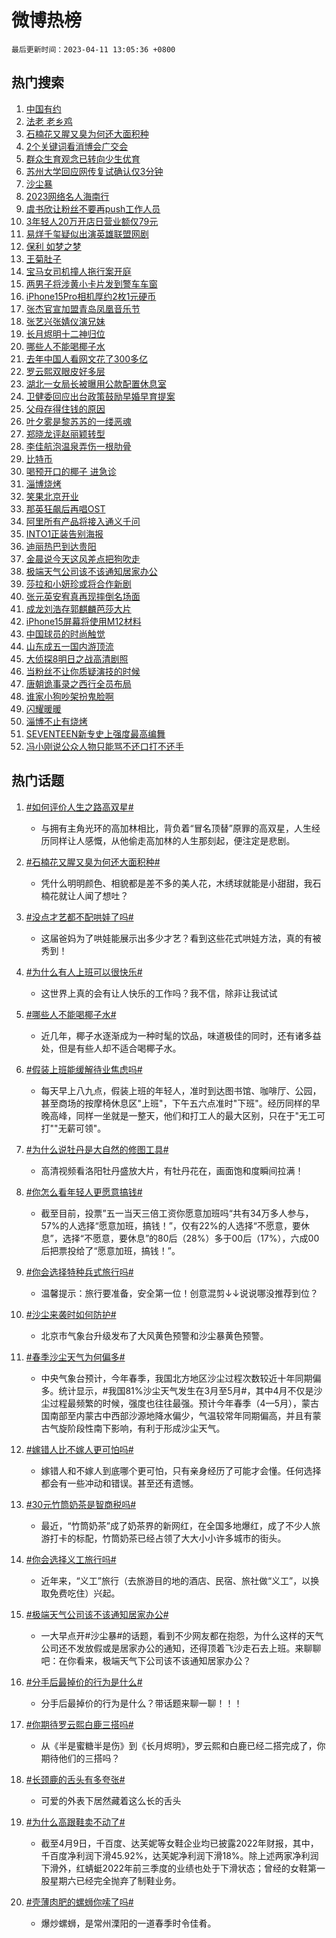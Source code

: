 # 微博热榜

`最后更新时间：2023-04-11 13:05:36 +0800`

## 热门搜索

1. [中国有约](https://m.weibo.cn/search?containerid=100103type%3D1%26t%3D10%26q%3D%23%E4%B8%AD%E5%9B%BD%E6%9C%89%E7%BA%A6%23&stream_entry_id=51&isnewpage=1&extparam=seat%3D1%26dgr%3D0%26stream_entry_id%3D51%26c_type%3D51%26pos%3D0%26cate%3D10103%26filter_type%3Drealtimehot%26display_time%3D1681189534%26pre_seqid%3D1681189534894018434173&luicode=10000011&lfid=106003type%253D25%2526t%253D3%2526disable_hot%253D1%2526filter_type%253Drealtimehot)
1. [法老 老乡鸡](https://m.weibo.cn/search?containerid=100103type%3D1%26t%3D10%26q%3D%E6%B3%95%E8%80%81+%E8%80%81%E4%B9%A1%E9%B8%A1&stream_entry_id=31&isnewpage=1&extparam=seat%3D1%26dgr%3D0%26lcate%3D5001%26realpos%3D1%26pos%3D0%26filter_type%3Drealtimehot%26stream_entry_id%3D31%26band_rank%3D1%26c_type%3D31%26q%3D%25E6%25B3%2595%25E8%2580%2581%2520%25E8%2580%2581%25E4%25B9%25A1%25E9%25B8%25A1%26cate%3D5001%26flag%3D0%26display_time%3D1681189534%26pre_seqid%3D1681189534894018434173&luicode=10000011&lfid=106003type%253D25%2526t%253D3%2526disable_hot%253D1%2526filter_type%253Drealtimehot)
1. [石楠花又腥又臭为何还大面积种](https://m.weibo.cn/search?containerid=100103type%3D1%26t%3D10%26q%3D%23%E7%9F%B3%E6%A5%A0%E8%8A%B1%E5%8F%88%E8%85%A5%E5%8F%88%E8%87%AD%E4%B8%BA%E4%BD%95%E8%BF%98%E5%A4%A7%E9%9D%A2%E7%A7%AF%E7%A7%8D%23&stream_entry_id=31&isnewpage=1&extparam=seat%3D1%26dgr%3D0%26lcate%3D5001%26realpos%3D2%26pos%3D1%26filter_type%3Drealtimehot%26stream_entry_id%3D31%26band_rank%3D2%26c_type%3D31%26q%3D%2523%25E7%259F%25B3%25E6%25A5%25A0%25E8%258A%25B1%25E5%258F%2588%25E8%2585%25A5%25E5%258F%2588%25E8%2587%25AD%25E4%25B8%25BA%25E4%25BD%2595%25E8%25BF%2598%25E5%25A4%25A7%25E9%259D%25A2%25E7%25A7%25AF%25E7%25A7%258D%2523%26cate%3D5001%26flag%3D0%26display_time%3D1681189534%26pre_seqid%3D1681189534894018434173&luicode=10000011&lfid=106003type%253D25%2526t%253D3%2526disable_hot%253D1%2526filter_type%253Drealtimehot)
1. [2个关键词看消博会广交会](https://m.weibo.cn/search?containerid=100103type%3D1%26t%3D10%26q%3D%232%E4%B8%AA%E5%85%B3%E9%94%AE%E8%AF%8D%E7%9C%8B%E6%B6%88%E5%8D%9A%E4%BC%9A%E5%B9%BF%E4%BA%A4%E4%BC%9A%23&stream_entry_id=31&isnewpage=1&extparam=seat%3D1%26dgr%3D0%26lcate%3D5001%26realpos%3D3%26pos%3D2%26filter_type%3Drealtimehot%26stream_entry_id%3D31%26band_rank%3D3%26c_type%3D31%26q%3D%25232%25E4%25B8%25AA%25E5%2585%25B3%25E9%2594%25AE%25E8%25AF%258D%25E7%259C%258B%25E6%25B6%2588%25E5%258D%259A%25E4%25BC%259A%25E5%25B9%25BF%25E4%25BA%25A4%25E4%25BC%259A%2523%26cate%3D5001%26flag%3D1%26display_time%3D1681189534%26pre_seqid%3D1681189534894018434173&luicode=10000011&lfid=106003type%253D25%2526t%253D3%2526disable_hot%253D1%2526filter_type%253Drealtimehot)
1. [群众生育观念已转向少生优育](https://m.weibo.cn/search?containerid=100103type%3D1%26t%3D10%26q%3D%23%E7%BE%A4%E4%BC%97%E7%94%9F%E8%82%B2%E8%A7%82%E5%BF%B5%E5%B7%B2%E8%BD%AC%E5%90%91%E5%B0%91%E7%94%9F%E4%BC%98%E8%82%B2%23&stream_entry_id=31&isnewpage=1&extparam=seat%3D1%26dgr%3D0%26lcate%3D5001%26realpos%3D4%26pos%3D3%26filter_type%3Drealtimehot%26stream_entry_id%3D31%26band_rank%3D4%26c_type%3D31%26q%3D%2523%25E7%25BE%25A4%25E4%25BC%2597%25E7%2594%259F%25E8%2582%25B2%25E8%25A7%2582%25E5%25BF%25B5%25E5%25B7%25B2%25E8%25BD%25AC%25E5%2590%2591%25E5%25B0%2591%25E7%2594%259F%25E4%25BC%2598%25E8%2582%25B2%2523%26cate%3D5001%26flag%3D1%26display_time%3D1681189534%26pre_seqid%3D1681189534894018434173&luicode=10000011&lfid=106003type%253D25%2526t%253D3%2526disable_hot%253D1%2526filter_type%253Drealtimehot)
1. [苏州大学回应网传复试确认仅3分钟](https://m.weibo.cn/search?containerid=100103type%3D1%26t%3D10%26q%3D%23%E8%8B%8F%E5%B7%9E%E5%A4%A7%E5%AD%A6%E5%9B%9E%E5%BA%94%E7%BD%91%E4%BC%A0%E5%A4%8D%E8%AF%95%E7%A1%AE%E8%AE%A4%E4%BB%853%E5%88%86%E9%92%9F%23&stream_entry_id=31&isnewpage=1&extparam=seat%3D1%26dgr%3D0%26lcate%3D5001%26realpos%3D5%26pos%3D4%26filter_type%3Drealtimehot%26stream_entry_id%3D31%26band_rank%3D5%26c_type%3D31%26q%3D%2523%25E8%258B%258F%25E5%25B7%259E%25E5%25A4%25A7%25E5%25AD%25A6%25E5%259B%259E%25E5%25BA%2594%25E7%25BD%2591%25E4%25BC%25A0%25E5%25A4%258D%25E8%25AF%2595%25E7%25A1%25AE%25E8%25AE%25A4%25E4%25BB%25853%25E5%2588%2586%25E9%2592%259F%2523%26cate%3D5001%26flag%3D1%26display_time%3D1681189534%26pre_seqid%3D1681189534894018434173&luicode=10000011&lfid=106003type%253D25%2526t%253D3%2526disable_hot%253D1%2526filter_type%253Drealtimehot)
1. [沙尘暴](https://m.weibo.cn/search?containerid=100103type%3D1%26t%3D10%26q%3D%E6%B2%99%E5%B0%98%E6%9A%B4&stream_entry_id=31&isnewpage=1&extparam=seat%3D1%26dgr%3D0%26lcate%3D5001%26realpos%3D6%26pos%3D5%26filter_type%3Drealtimehot%26stream_entry_id%3D31%26band_rank%3D6%26c_type%3D31%26q%3D%25E6%25B2%2599%25E5%25B0%2598%25E6%259A%25B4%26cate%3D5001%26flag%3D16%26display_time%3D1681189534%26pre_seqid%3D1681189534894018434173&luicode=10000011&lfid=106003type%253D25%2526t%253D3%2526disable_hot%253D1%2526filter_type%253Drealtimehot)
1. [2023网络名人海南行](https://m.weibo.cn/search?containerid=100103type%3D1%26t%3D10%26q%3D%232023%E7%BD%91%E7%BB%9C%E5%90%8D%E4%BA%BA%E6%B5%B7%E5%8D%97%E8%A1%8C%23&stream_entry_id=31&isnewpage=1&extparam=seat%3D1%26lcate%3D5001%26pos%3D6%26dgr%3D0%26filter_type%3Drealtimehot%26adid%3D186008%26stream_entry_id%3D31%26band_rank%3D7%26c_type%3D31%26q%3D%25232023%25E7%25BD%2591%25E7%25BB%259C%25E5%2590%258D%25E4%25BA%25BA%25E6%25B5%25B7%25E5%258D%2597%25E8%25A1%258C%2523%26cate%3D5001%26display_time%3D1681189534%26pre_seqid%3D1681189534894018434173&luicode=10000011&lfid=106003type%253D25%2526t%253D3%2526disable_hot%253D1%2526filter_type%253Drealtimehot)
1. [虞书欣让粉丝不要再push工作人员](https://m.weibo.cn/search?containerid=100103type%3D1%26t%3D10%26q%3D%E8%99%9E%E4%B9%A6%E6%AC%A3%E8%AE%A9%E7%B2%89%E4%B8%9D%E4%B8%8D%E8%A6%81%E5%86%8Dpush%E5%B7%A5%E4%BD%9C%E4%BA%BA%E5%91%98&stream_entry_id=31&isnewpage=1&extparam=seat%3D1%26dgr%3D0%26lcate%3D5001%26realpos%3D7%26pos%3D7%26filter_type%3Drealtimehot%26stream_entry_id%3D31%26band_rank%3D7%26c_type%3D31%26q%3D%25E8%2599%259E%25E4%25B9%25A6%25E6%25AC%25A3%25E8%25AE%25A9%25E7%25B2%2589%25E4%25B8%259D%25E4%25B8%258D%25E8%25A6%2581%25E5%2586%258Dpush%25E5%25B7%25A5%25E4%25BD%259C%25E4%25BA%25BA%25E5%2591%2598%26cate%3D5001%26flag%3D16%26display_time%3D1681189534%26pre_seqid%3D1681189534894018434173&luicode=10000011&lfid=106003type%253D25%2526t%253D3%2526disable_hot%253D1%2526filter_type%253Drealtimehot)
1. [3年轻人20万开店日营业额仅79元](https://m.weibo.cn/search?containerid=100103type%3D1%26t%3D10%26q%3D%233%E5%B9%B4%E8%BD%BB%E4%BA%BA20%E4%B8%87%E5%BC%80%E5%BA%97%E6%97%A5%E8%90%A5%E4%B8%9A%E9%A2%9D%E4%BB%8579%E5%85%83%23&stream_entry_id=31&isnewpage=1&extparam=seat%3D1%26dgr%3D0%26lcate%3D5001%26realpos%3D8%26pos%3D8%26filter_type%3Drealtimehot%26stream_entry_id%3D31%26band_rank%3D8%26c_type%3D31%26q%3D%25233%25E5%25B9%25B4%25E8%25BD%25BB%25E4%25BA%25BA20%25E4%25B8%2587%25E5%25BC%2580%25E5%25BA%2597%25E6%2597%25A5%25E8%2590%25A5%25E4%25B8%259A%25E9%25A2%259D%25E4%25BB%258579%25E5%2585%2583%2523%26cate%3D5001%26flag%3D0%26display_time%3D1681189534%26pre_seqid%3D1681189534894018434173&luicode=10000011&lfid=106003type%253D25%2526t%253D3%2526disable_hot%253D1%2526filter_type%253Drealtimehot)
1. [易烊千玺疑似出演英雄联盟网剧](https://m.weibo.cn/search?containerid=100103type%3D1%26t%3D10%26q%3D%23%E6%98%93%E7%83%8A%E5%8D%83%E7%8E%BA%E7%96%91%E4%BC%BC%E5%87%BA%E6%BC%94%E8%8B%B1%E9%9B%84%E8%81%94%E7%9B%9F%E7%BD%91%E5%89%A7%23&stream_entry_id=31&isnewpage=1&extparam=seat%3D1%26dgr%3D0%26lcate%3D5001%26realpos%3D9%26pos%3D9%26filter_type%3Drealtimehot%26stream_entry_id%3D31%26band_rank%3D9%26c_type%3D31%26q%3D%2523%25E6%2598%2593%25E7%2583%258A%25E5%258D%2583%25E7%258E%25BA%25E7%2596%2591%25E4%25BC%25BC%25E5%2587%25BA%25E6%25BC%2594%25E8%258B%25B1%25E9%259B%2584%25E8%2581%2594%25E7%259B%259F%25E7%25BD%2591%25E5%2589%25A7%2523%26cate%3D5001%26flag%3D0%26display_time%3D1681189534%26pre_seqid%3D1681189534894018434173&luicode=10000011&lfid=106003type%253D25%2526t%253D3%2526disable_hot%253D1%2526filter_type%253Drealtimehot)
1. [保利 如梦之梦](https://m.weibo.cn/search?containerid=100103type%3D1%26t%3D10%26q%3D%E4%BF%9D%E5%88%A9+%E5%A6%82%E6%A2%A6%E4%B9%8B%E6%A2%A6&stream_entry_id=31&isnewpage=1&extparam=seat%3D1%26dgr%3D0%26lcate%3D5001%26realpos%3D10%26pos%3D10%26filter_type%3Drealtimehot%26stream_entry_id%3D31%26band_rank%3D10%26c_type%3D31%26q%3D%25E4%25BF%259D%25E5%2588%25A9%2520%25E5%25A6%2582%25E6%25A2%25A6%25E4%25B9%258B%25E6%25A2%25A6%26cate%3D5001%26flag%3D1%26display_time%3D1681189534%26pre_seqid%3D1681189534894018434173&luicode=10000011&lfid=106003type%253D25%2526t%253D3%2526disable_hot%253D1%2526filter_type%253Drealtimehot)
1. [王菊肚子](https://m.weibo.cn/search?containerid=100103type%3D1%26t%3D10%26q%3D%23%E7%8E%8B%E8%8F%8A%E8%82%9A%E5%AD%90%23&stream_entry_id=31&isnewpage=1&extparam=seat%3D1%26dgr%3D0%26lcate%3D5001%26realpos%3D11%26pos%3D11%26filter_type%3Drealtimehot%26stream_entry_id%3D31%26band_rank%3D11%26c_type%3D31%26q%3D%2523%25E7%258E%258B%25E8%258F%258A%25E8%2582%259A%25E5%25AD%2590%2523%26cate%3D5001%26flag%3D1%26display_time%3D1681189534%26pre_seqid%3D1681189534894018434173&luicode=10000011&lfid=106003type%253D25%2526t%253D3%2526disable_hot%253D1%2526filter_type%253Drealtimehot)
1. [宝马女司机撞人拖行案开庭](https://m.weibo.cn/search?containerid=100103type%3D1%26t%3D10%26q%3D%23%E5%AE%9D%E9%A9%AC%E5%A5%B3%E5%8F%B8%E6%9C%BA%E6%92%9E%E4%BA%BA%E6%8B%96%E8%A1%8C%E6%A1%88%E5%BC%80%E5%BA%AD%23&stream_entry_id=31&isnewpage=1&extparam=seat%3D1%26dgr%3D0%26lcate%3D5001%26realpos%3D12%26pos%3D12%26filter_type%3Drealtimehot%26stream_entry_id%3D31%26band_rank%3D12%26c_type%3D31%26q%3D%2523%25E5%25AE%259D%25E9%25A9%25AC%25E5%25A5%25B3%25E5%258F%25B8%25E6%259C%25BA%25E6%2592%259E%25E4%25BA%25BA%25E6%258B%2596%25E8%25A1%258C%25E6%25A1%2588%25E5%25BC%2580%25E5%25BA%25AD%2523%26cate%3D5001%26flag%3D1%26display_time%3D1681189534%26pre_seqid%3D1681189534894018434173&luicode=10000011&lfid=106003type%253D25%2526t%253D3%2526disable_hot%253D1%2526filter_type%253Drealtimehot)
1. [两男子将涉黄小卡片发到警车车窗](https://m.weibo.cn/search?containerid=100103type%3D1%26t%3D10%26q%3D%23%E4%B8%A4%E7%94%B7%E5%AD%90%E5%B0%86%E6%B6%89%E9%BB%84%E5%B0%8F%E5%8D%A1%E7%89%87%E5%8F%91%E5%88%B0%E8%AD%A6%E8%BD%A6%E8%BD%A6%E7%AA%97%23&stream_entry_id=31&isnewpage=1&extparam=seat%3D1%26dgr%3D0%26lcate%3D5001%26realpos%3D13%26pos%3D13%26filter_type%3Drealtimehot%26stream_entry_id%3D31%26band_rank%3D13%26c_type%3D31%26q%3D%2523%25E4%25B8%25A4%25E7%2594%25B7%25E5%25AD%2590%25E5%25B0%2586%25E6%25B6%2589%25E9%25BB%2584%25E5%25B0%258F%25E5%258D%25A1%25E7%2589%2587%25E5%258F%2591%25E5%2588%25B0%25E8%25AD%25A6%25E8%25BD%25A6%25E8%25BD%25A6%25E7%25AA%2597%2523%26cate%3D5001%26flag%3D1%26display_time%3D1681189534%26pre_seqid%3D1681189534894018434173&luicode=10000011&lfid=106003type%253D25%2526t%253D3%2526disable_hot%253D1%2526filter_type%253Drealtimehot)
1. [iPhone15Pro相机厚约2枚1元硬币](https://m.weibo.cn/search?containerid=100103type%3D1%26t%3D10%26q%3D%23iPhone15Pro%E7%9B%B8%E6%9C%BA%E5%8E%9A%E7%BA%A62%E6%9E%9A1%E5%85%83%E7%A1%AC%E5%B8%81%23&stream_entry_id=31&isnewpage=1&extparam=seat%3D1%26dgr%3D0%26lcate%3D5001%26realpos%3D14%26pos%3D14%26filter_type%3Drealtimehot%26stream_entry_id%3D31%26band_rank%3D14%26c_type%3D31%26q%3D%2523iPhone15Pro%25E7%259B%25B8%25E6%259C%25BA%25E5%258E%259A%25E7%25BA%25A62%25E6%259E%259A1%25E5%2585%2583%25E7%25A1%25AC%25E5%25B8%2581%2523%26cate%3D5001%26flag%3D1%26display_time%3D1681189534%26pre_seqid%3D1681189534894018434173&luicode=10000011&lfid=106003type%253D25%2526t%253D3%2526disable_hot%253D1%2526filter_type%253Drealtimehot)
1. [张杰官宣加盟青岛凤凰音乐节](https://m.weibo.cn/search?containerid=100103type%3D1%26t%3D10%26q%3D%23%E5%BC%A0%E6%9D%B0%E5%AE%98%E5%AE%A3%E5%8A%A0%E7%9B%9F%E9%9D%92%E5%B2%9B%E5%87%A4%E5%87%B0%E9%9F%B3%E4%B9%90%E8%8A%82%23&stream_entry_id=31&isnewpage=1&extparam=seat%3D1%26dgr%3D0%26lcate%3D5001%26realpos%3D15%26pos%3D15%26filter_type%3Drealtimehot%26stream_entry_id%3D31%26band_rank%3D15%26c_type%3D31%26q%3D%2523%25E5%25BC%25A0%25E6%259D%25B0%25E5%25AE%2598%25E5%25AE%25A3%25E5%258A%25A0%25E7%259B%259F%25E9%259D%2592%25E5%25B2%259B%25E5%2587%25A4%25E5%2587%25B0%25E9%259F%25B3%25E4%25B9%2590%25E8%258A%2582%2523%26cate%3D5001%26flag%3D1%26display_time%3D1681189534%26pre_seqid%3D1681189534894018434173&luicode=10000011&lfid=106003type%253D25%2526t%253D3%2526disable_hot%253D1%2526filter_type%253Drealtimehot)
1. [张艺兴张婧仪演兄妹](https://m.weibo.cn/search?containerid=100103type%3D1%26t%3D10%26q%3D%23%E5%BC%A0%E8%89%BA%E5%85%B4%E5%BC%A0%E5%A9%A7%E4%BB%AA%E6%BC%94%E5%85%84%E5%A6%B9%23&stream_entry_id=31&isnewpage=1&extparam=seat%3D1%26dgr%3D0%26lcate%3D5001%26realpos%3D16%26pos%3D16%26filter_type%3Drealtimehot%26stream_entry_id%3D31%26band_rank%3D16%26c_type%3D31%26q%3D%2523%25E5%25BC%25A0%25E8%2589%25BA%25E5%2585%25B4%25E5%25BC%25A0%25E5%25A9%25A7%25E4%25BB%25AA%25E6%25BC%2594%25E5%2585%2584%25E5%25A6%25B9%2523%26cate%3D5001%26flag%3D1%26display_time%3D1681189534%26pre_seqid%3D1681189534894018434173&luicode=10000011&lfid=106003type%253D25%2526t%253D3%2526disable_hot%253D1%2526filter_type%253Drealtimehot)
1. [长月烬明十二神归位](https://m.weibo.cn/search?containerid=100103type%3D1%26t%3D10%26q%3D%23%E9%95%BF%E6%9C%88%E7%83%AC%E6%98%8E%E5%8D%81%E4%BA%8C%E7%A5%9E%E5%BD%92%E4%BD%8D%23&stream_entry_id=31&isnewpage=1&extparam=seat%3D1%26dgr%3D0%26lcate%3D5001%26realpos%3D17%26pos%3D17%26filter_type%3Drealtimehot%26stream_entry_id%3D31%26band_rank%3D17%26c_type%3D31%26q%3D%2523%25E9%2595%25BF%25E6%259C%2588%25E7%2583%25AC%25E6%2598%258E%25E5%258D%2581%25E4%25BA%258C%25E7%25A5%259E%25E5%25BD%2592%25E4%25BD%258D%2523%26cate%3D5001%26flag%3D0%26display_time%3D1681189534%26pre_seqid%3D1681189534894018434173&luicode=10000011&lfid=106003type%253D25%2526t%253D3%2526disable_hot%253D1%2526filter_type%253Drealtimehot)
1. [哪些人不能喝椰子水](https://m.weibo.cn/search?containerid=100103type%3D1%26t%3D10%26q%3D%23%E5%93%AA%E4%BA%9B%E4%BA%BA%E4%B8%8D%E8%83%BD%E5%96%9D%E6%A4%B0%E5%AD%90%E6%B0%B4%23&stream_entry_id=31&isnewpage=1&extparam=seat%3D1%26dgr%3D0%26lcate%3D5001%26realpos%3D18%26pos%3D18%26filter_type%3Drealtimehot%26stream_entry_id%3D31%26band_rank%3D18%26c_type%3D31%26q%3D%2523%25E5%2593%25AA%25E4%25BA%259B%25E4%25BA%25BA%25E4%25B8%258D%25E8%2583%25BD%25E5%2596%259D%25E6%25A4%25B0%25E5%25AD%2590%25E6%25B0%25B4%2523%26cate%3D5001%26flag%3D0%26display_time%3D1681189534%26pre_seqid%3D1681189534894018434173&luicode=10000011&lfid=106003type%253D25%2526t%253D3%2526disable_hot%253D1%2526filter_type%253Drealtimehot)
1. [去年中国人看网文花了300多亿](https://m.weibo.cn/search?containerid=100103type%3D1%26t%3D10%26q%3D%23%E5%8E%BB%E5%B9%B4%E4%B8%AD%E5%9B%BD%E4%BA%BA%E7%9C%8B%E7%BD%91%E6%96%87%E8%8A%B1%E4%BA%86300%E5%A4%9A%E4%BA%BF%23&stream_entry_id=31&isnewpage=1&extparam=seat%3D1%26dgr%3D0%26lcate%3D5001%26realpos%3D19%26pos%3D19%26filter_type%3Drealtimehot%26stream_entry_id%3D31%26band_rank%3D19%26c_type%3D31%26q%3D%2523%25E5%258E%25BB%25E5%25B9%25B4%25E4%25B8%25AD%25E5%259B%25BD%25E4%25BA%25BA%25E7%259C%258B%25E7%25BD%2591%25E6%2596%2587%25E8%258A%25B1%25E4%25BA%2586300%25E5%25A4%259A%25E4%25BA%25BF%2523%26cate%3D5001%26flag%3D1%26display_time%3D1681189534%26pre_seqid%3D1681189534894018434173&luicode=10000011&lfid=106003type%253D25%2526t%253D3%2526disable_hot%253D1%2526filter_type%253Drealtimehot)
1. [罗云熙双眼皮好多层](https://m.weibo.cn/search?containerid=100103type%3D1%26t%3D10%26q%3D%23%E7%BD%97%E4%BA%91%E7%86%99%E5%8F%8C%E7%9C%BC%E7%9A%AE%E5%A5%BD%E5%A4%9A%E5%B1%82%23&stream_entry_id=31&isnewpage=1&extparam=seat%3D1%26dgr%3D0%26lcate%3D5001%26realpos%3D20%26pos%3D20%26filter_type%3Drealtimehot%26stream_entry_id%3D31%26band_rank%3D20%26c_type%3D31%26q%3D%2523%25E7%25BD%2597%25E4%25BA%2591%25E7%2586%2599%25E5%258F%258C%25E7%259C%25BC%25E7%259A%25AE%25E5%25A5%25BD%25E5%25A4%259A%25E5%25B1%2582%2523%26cate%3D5001%26flag%3D0%26display_time%3D1681189534%26pre_seqid%3D1681189534894018434173&luicode=10000011&lfid=106003type%253D25%2526t%253D3%2526disable_hot%253D1%2526filter_type%253Drealtimehot)
1. [湖北一女局长被曝用公款配置休息室](https://m.weibo.cn/search?containerid=100103type%3D1%26t%3D10%26q%3D%23%E6%B9%96%E5%8C%97%E4%B8%80%E5%A5%B3%E5%B1%80%E9%95%BF%E8%A2%AB%E6%9B%9D%E7%94%A8%E5%85%AC%E6%AC%BE%E9%85%8D%E7%BD%AE%E4%BC%91%E6%81%AF%E5%AE%A4%23&stream_entry_id=31&isnewpage=1&extparam=seat%3D1%26dgr%3D0%26lcate%3D5001%26realpos%3D21%26pos%3D21%26filter_type%3Drealtimehot%26stream_entry_id%3D31%26band_rank%3D21%26c_type%3D31%26q%3D%2523%25E6%25B9%2596%25E5%258C%2597%25E4%25B8%2580%25E5%25A5%25B3%25E5%25B1%2580%25E9%2595%25BF%25E8%25A2%25AB%25E6%259B%259D%25E7%2594%25A8%25E5%2585%25AC%25E6%25AC%25BE%25E9%2585%258D%25E7%25BD%25AE%25E4%25BC%2591%25E6%2581%25AF%25E5%25AE%25A4%2523%26cate%3D5001%26flag%3D0%26display_time%3D1681189534%26pre_seqid%3D1681189534894018434173&luicode=10000011&lfid=106003type%253D25%2526t%253D3%2526disable_hot%253D1%2526filter_type%253Drealtimehot)
1. [卫健委回应出台政策鼓励早婚早育提案](https://m.weibo.cn/search?containerid=100103type%3D1%26t%3D10%26q%3D%23%E5%8D%AB%E5%81%A5%E5%A7%94%E5%9B%9E%E5%BA%94%E5%87%BA%E5%8F%B0%E6%94%BF%E7%AD%96%E9%BC%93%E5%8A%B1%E6%97%A9%E5%A9%9A%E6%97%A9%E8%82%B2%E6%8F%90%E6%A1%88%23&stream_entry_id=31&isnewpage=1&extparam=seat%3D1%26dgr%3D0%26lcate%3D5001%26realpos%3D22%26pos%3D22%26filter_type%3Drealtimehot%26stream_entry_id%3D31%26band_rank%3D22%26c_type%3D31%26q%3D%2523%25E5%258D%25AB%25E5%2581%25A5%25E5%25A7%2594%25E5%259B%259E%25E5%25BA%2594%25E5%2587%25BA%25E5%258F%25B0%25E6%2594%25BF%25E7%25AD%2596%25E9%25BC%2593%25E5%258A%25B1%25E6%2597%25A9%25E5%25A9%259A%25E6%2597%25A9%25E8%2582%25B2%25E6%258F%2590%25E6%25A1%2588%2523%26cate%3D5001%26flag%3D0%26display_time%3D1681189534%26pre_seqid%3D1681189534894018434173&luicode=10000011&lfid=106003type%253D25%2526t%253D3%2526disable_hot%253D1%2526filter_type%253Drealtimehot)
1. [父母存得住钱的原因](https://m.weibo.cn/search?containerid=100103type%3D1%26t%3D10%26q%3D%23%E7%88%B6%E6%AF%8D%E5%AD%98%E5%BE%97%E4%BD%8F%E9%92%B1%E7%9A%84%E5%8E%9F%E5%9B%A0%23&stream_entry_id=31&isnewpage=1&extparam=seat%3D1%26dgr%3D0%26lcate%3D5001%26realpos%3D23%26pos%3D23%26filter_type%3Drealtimehot%26stream_entry_id%3D31%26band_rank%3D23%26c_type%3D31%26q%3D%2523%25E7%2588%25B6%25E6%25AF%258D%25E5%25AD%2598%25E5%25BE%2597%25E4%25BD%258F%25E9%2592%25B1%25E7%259A%2584%25E5%258E%259F%25E5%259B%25A0%2523%26cate%3D5001%26flag%3D1%26display_time%3D1681189534%26pre_seqid%3D1681189534894018434173&luicode=10000011&lfid=106003type%253D25%2526t%253D3%2526disable_hot%253D1%2526filter_type%253Drealtimehot)
1. [叶夕雾是黎苏苏的一缕恶魂](https://m.weibo.cn/search?containerid=100103type%3D1%26t%3D10%26q%3D%23%E5%8F%B6%E5%A4%95%E9%9B%BE%E6%98%AF%E9%BB%8E%E8%8B%8F%E8%8B%8F%E7%9A%84%E4%B8%80%E7%BC%95%E6%81%B6%E9%AD%82%23&stream_entry_id=31&isnewpage=1&extparam=seat%3D1%26dgr%3D0%26lcate%3D5001%26realpos%3D24%26pos%3D24%26filter_type%3Drealtimehot%26stream_entry_id%3D31%26band_rank%3D24%26c_type%3D31%26q%3D%2523%25E5%258F%25B6%25E5%25A4%2595%25E9%259B%25BE%25E6%2598%25AF%25E9%25BB%258E%25E8%258B%258F%25E8%258B%258F%25E7%259A%2584%25E4%25B8%2580%25E7%25BC%2595%25E6%2581%25B6%25E9%25AD%2582%2523%26cate%3D5001%26flag%3D0%26display_time%3D1681189534%26pre_seqid%3D1681189534894018434173&luicode=10000011&lfid=106003type%253D25%2526t%253D3%2526disable_hot%253D1%2526filter_type%253Drealtimehot)
1. [郑晓龙评赵丽颖转型](https://m.weibo.cn/search?containerid=100103type%3D1%26t%3D10%26q%3D%23%E9%83%91%E6%99%93%E9%BE%99%E8%AF%84%E8%B5%B5%E4%B8%BD%E9%A2%96%E8%BD%AC%E5%9E%8B%23&stream_entry_id=31&isnewpage=1&extparam=seat%3D1%26dgr%3D0%26lcate%3D5001%26realpos%3D25%26pos%3D25%26filter_type%3Drealtimehot%26stream_entry_id%3D31%26band_rank%3D25%26c_type%3D31%26q%3D%2523%25E9%2583%2591%25E6%2599%2593%25E9%25BE%2599%25E8%25AF%2584%25E8%25B5%25B5%25E4%25B8%25BD%25E9%25A2%2596%25E8%25BD%25AC%25E5%259E%258B%2523%26cate%3D5001%26flag%3D0%26display_time%3D1681189534%26pre_seqid%3D1681189534894018434173&luicode=10000011&lfid=106003type%253D25%2526t%253D3%2526disable_hot%253D1%2526filter_type%253Drealtimehot)
1. [李佳航泡温泉弄伤一根肋骨](https://m.weibo.cn/search?containerid=100103type%3D1%26t%3D10%26q%3D%E6%9D%8E%E4%BD%B3%E8%88%AA%E6%B3%A1%E6%B8%A9%E6%B3%89%E5%BC%84%E4%BC%A4%E4%B8%80%E6%A0%B9%E8%82%8B%E9%AA%A8&stream_entry_id=31&isnewpage=1&extparam=seat%3D1%26dgr%3D0%26lcate%3D5001%26realpos%3D26%26pos%3D26%26filter_type%3Drealtimehot%26stream_entry_id%3D31%26band_rank%3D26%26c_type%3D31%26q%3D%25E6%259D%258E%25E4%25BD%25B3%25E8%2588%25AA%25E6%25B3%25A1%25E6%25B8%25A9%25E6%25B3%2589%25E5%25BC%2584%25E4%25BC%25A4%25E4%25B8%2580%25E6%25A0%25B9%25E8%2582%258B%25E9%25AA%25A8%26cate%3D5001%26flag%3D0%26display_time%3D1681189534%26pre_seqid%3D1681189534894018434173&luicode=10000011&lfid=106003type%253D25%2526t%253D3%2526disable_hot%253D1%2526filter_type%253Drealtimehot)
1. [比特币](https://m.weibo.cn/search?containerid=100103type%3D1%26t%3D10%26q%3D%E6%AF%94%E7%89%B9%E5%B8%81&stream_entry_id=31&isnewpage=1&extparam=seat%3D1%26dgr%3D0%26lcate%3D5001%26realpos%3D27%26pos%3D27%26filter_type%3Drealtimehot%26stream_entry_id%3D31%26band_rank%3D27%26c_type%3D31%26q%3D%25E6%25AF%2594%25E7%2589%25B9%25E5%25B8%2581%26cate%3D5001%26flag%3D0%26display_time%3D1681189534%26pre_seqid%3D1681189534894018434173&luicode=10000011&lfid=106003type%253D25%2526t%253D3%2526disable_hot%253D1%2526filter_type%253Drealtimehot)
1. [喝预开口的椰子 进急诊](https://m.weibo.cn/search?containerid=100103type%3D1%26t%3D10%26q%3D%E5%96%9D%E9%A2%84%E5%BC%80%E5%8F%A3%E7%9A%84%E6%A4%B0%E5%AD%90+%E8%BF%9B%E6%80%A5%E8%AF%8A&stream_entry_id=31&isnewpage=1&extparam=seat%3D1%26dgr%3D0%26lcate%3D5001%26realpos%3D28%26pos%3D28%26filter_type%3Drealtimehot%26stream_entry_id%3D31%26band_rank%3D28%26c_type%3D31%26q%3D%25E5%2596%259D%25E9%25A2%2584%25E5%25BC%2580%25E5%258F%25A3%25E7%259A%2584%25E6%25A4%25B0%25E5%25AD%2590%2520%25E8%25BF%259B%25E6%2580%25A5%25E8%25AF%258A%26cate%3D5001%26flag%3D0%26display_time%3D1681189534%26pre_seqid%3D1681189534894018434173&luicode=10000011&lfid=106003type%253D25%2526t%253D3%2526disable_hot%253D1%2526filter_type%253Drealtimehot)
1. [淄博烧烤](https://m.weibo.cn/search?containerid=100103type%3D1%26t%3D10%26q%3D%E6%B7%84%E5%8D%9A%E7%83%A7%E7%83%A4&stream_entry_id=31&isnewpage=1&extparam=seat%3D1%26dgr%3D0%26lcate%3D5001%26realpos%3D29%26pos%3D29%26filter_type%3Drealtimehot%26stream_entry_id%3D31%26band_rank%3D29%26c_type%3D31%26q%3D%25E6%25B7%2584%25E5%258D%259A%25E7%2583%25A7%25E7%2583%25A4%26cate%3D5001%26flag%3D1%26display_time%3D1681189534%26pre_seqid%3D1681189534894018434173&luicode=10000011&lfid=106003type%253D25%2526t%253D3%2526disable_hot%253D1%2526filter_type%253Drealtimehot)
1. [笑果北京开业](https://m.weibo.cn/search?containerid=100103type%3D1%26t%3D10%26q%3D%23%E7%AC%91%E6%9E%9C%E5%8C%97%E4%BA%AC%E5%BC%80%E4%B8%9A%23&stream_entry_id=31&isnewpage=1&extparam=seat%3D1%26dgr%3D0%26lcate%3D5001%26realpos%3D30%26pos%3D30%26filter_type%3Drealtimehot%26stream_entry_id%3D31%26band_rank%3D30%26c_type%3D31%26q%3D%2523%25E7%25AC%2591%25E6%259E%259C%25E5%258C%2597%25E4%25BA%25AC%25E5%25BC%2580%25E4%25B8%259A%2523%26cate%3D5001%26flag%3D1%26display_time%3D1681189534%26pre_seqid%3D1681189534894018434173&luicode=10000011&lfid=106003type%253D25%2526t%253D3%2526disable_hot%253D1%2526filter_type%253Drealtimehot)
1. [那英狂飙后再唱OST](https://m.weibo.cn/search?containerid=100103type%3D1%26t%3D10%26q%3D%23%E9%82%A3%E8%8B%B1%E7%8B%82%E9%A3%99%E5%90%8E%E5%86%8D%E5%94%B1OST%23&stream_entry_id=31&isnewpage=1&extparam=seat%3D1%26dgr%3D0%26lcate%3D5001%26realpos%3D31%26pos%3D31%26filter_type%3Drealtimehot%26stream_entry_id%3D31%26band_rank%3D31%26c_type%3D31%26q%3D%2523%25E9%2582%25A3%25E8%258B%25B1%25E7%258B%2582%25E9%25A3%2599%25E5%2590%258E%25E5%2586%258D%25E5%2594%25B1OST%2523%26cate%3D5001%26flag%3D1%26display_time%3D1681189534%26pre_seqid%3D1681189534894018434173&luicode=10000011&lfid=106003type%253D25%2526t%253D3%2526disable_hot%253D1%2526filter_type%253Drealtimehot)
1. [阿里所有产品将接入通义千问](https://m.weibo.cn/search?containerid=100103type%3D1%26t%3D10%26q%3D%23%E9%98%BF%E9%87%8C%E6%89%80%E6%9C%89%E4%BA%A7%E5%93%81%E5%B0%86%E6%8E%A5%E5%85%A5%E9%80%9A%E4%B9%89%E5%8D%83%E9%97%AE%23&stream_entry_id=31&isnewpage=1&extparam=seat%3D1%26dgr%3D0%26lcate%3D5001%26realpos%3D32%26pos%3D32%26filter_type%3Drealtimehot%26stream_entry_id%3D31%26band_rank%3D32%26c_type%3D31%26q%3D%2523%25E9%2598%25BF%25E9%2587%258C%25E6%2589%2580%25E6%259C%2589%25E4%25BA%25A7%25E5%2593%2581%25E5%25B0%2586%25E6%258E%25A5%25E5%2585%25A5%25E9%2580%259A%25E4%25B9%2589%25E5%258D%2583%25E9%2597%25AE%2523%26cate%3D5001%26flag%3D0%26display_time%3D1681189534%26pre_seqid%3D1681189534894018434173&luicode=10000011&lfid=106003type%253D25%2526t%253D3%2526disable_hot%253D1%2526filter_type%253Drealtimehot)
1. [INTO1正装告别海报](https://m.weibo.cn/search?containerid=100103type%3D1%26t%3D10%26q%3D%23INTO1%E6%AD%A3%E8%A3%85%E5%91%8A%E5%88%AB%E6%B5%B7%E6%8A%A5%23&stream_entry_id=31&isnewpage=1&extparam=seat%3D1%26dgr%3D0%26lcate%3D5001%26realpos%3D33%26pos%3D33%26filter_type%3Drealtimehot%26stream_entry_id%3D31%26band_rank%3D33%26c_type%3D31%26q%3D%2523INTO1%25E6%25AD%25A3%25E8%25A3%2585%25E5%2591%258A%25E5%2588%25AB%25E6%25B5%25B7%25E6%258A%25A5%2523%26cate%3D5001%26flag%3D1%26display_time%3D1681189534%26pre_seqid%3D1681189534894018434173&luicode=10000011&lfid=106003type%253D25%2526t%253D3%2526disable_hot%253D1%2526filter_type%253Drealtimehot)
1. [迪丽热巴到达贵阳](https://m.weibo.cn/search?containerid=100103type%3D1%26t%3D10%26q%3D%23%E8%BF%AA%E4%B8%BD%E7%83%AD%E5%B7%B4%E5%88%B0%E8%BE%BE%E8%B4%B5%E9%98%B3%23&stream_entry_id=31&isnewpage=1&extparam=seat%3D1%26dgr%3D0%26lcate%3D5001%26realpos%3D34%26pos%3D34%26filter_type%3Drealtimehot%26stream_entry_id%3D31%26band_rank%3D34%26c_type%3D31%26q%3D%2523%25E8%25BF%25AA%25E4%25B8%25BD%25E7%2583%25AD%25E5%25B7%25B4%25E5%2588%25B0%25E8%25BE%25BE%25E8%25B4%25B5%25E9%2598%25B3%2523%26cate%3D5001%26flag%3D0%26display_time%3D1681189534%26pre_seqid%3D1681189534894018434173&luicode=10000011&lfid=106003type%253D25%2526t%253D3%2526disable_hot%253D1%2526filter_type%253Drealtimehot)
1. [金晨说今天这风差点把狗吹走](https://m.weibo.cn/search?containerid=100103type%3D1%26t%3D10%26q%3D%23%E9%87%91%E6%99%A8%E8%AF%B4%E4%BB%8A%E5%A4%A9%E8%BF%99%E9%A3%8E%E5%B7%AE%E7%82%B9%E6%8A%8A%E7%8B%97%E5%90%B9%E8%B5%B0%23&stream_entry_id=31&isnewpage=1&extparam=seat%3D1%26dgr%3D0%26lcate%3D5001%26realpos%3D35%26pos%3D35%26filter_type%3Drealtimehot%26stream_entry_id%3D31%26band_rank%3D35%26c_type%3D31%26q%3D%2523%25E9%2587%2591%25E6%2599%25A8%25E8%25AF%25B4%25E4%25BB%258A%25E5%25A4%25A9%25E8%25BF%2599%25E9%25A3%258E%25E5%25B7%25AE%25E7%2582%25B9%25E6%258A%258A%25E7%258B%2597%25E5%2590%25B9%25E8%25B5%25B0%2523%26cate%3D5001%26flag%3D0%26display_time%3D1681189534%26pre_seqid%3D1681189534894018434173&luicode=10000011&lfid=106003type%253D25%2526t%253D3%2526disable_hot%253D1%2526filter_type%253Drealtimehot)
1. [极端天气公司该不该通知居家办公](https://m.weibo.cn/search?containerid=100103type%3D1%26t%3D10%26q%3D%23%E6%9E%81%E7%AB%AF%E5%A4%A9%E6%B0%94%E5%85%AC%E5%8F%B8%E8%AF%A5%E4%B8%8D%E8%AF%A5%E9%80%9A%E7%9F%A5%E5%B1%85%E5%AE%B6%E5%8A%9E%E5%85%AC%23&stream_entry_id=31&isnewpage=1&extparam=seat%3D1%26dgr%3D0%26lcate%3D5001%26realpos%3D36%26pos%3D36%26filter_type%3Drealtimehot%26stream_entry_id%3D31%26band_rank%3D36%26c_type%3D31%26q%3D%2523%25E6%259E%2581%25E7%25AB%25AF%25E5%25A4%25A9%25E6%25B0%2594%25E5%2585%25AC%25E5%258F%25B8%25E8%25AF%25A5%25E4%25B8%258D%25E8%25AF%25A5%25E9%2580%259A%25E7%259F%25A5%25E5%25B1%2585%25E5%25AE%25B6%25E5%258A%259E%25E5%2585%25AC%2523%26cate%3D5001%26flag%3D1%26display_time%3D1681189534%26pre_seqid%3D1681189534894018434173&luicode=10000011&lfid=106003type%253D25%2526t%253D3%2526disable_hot%253D1%2526filter_type%253Drealtimehot)
1. [莎拉和小妍珍或将合作新剧](https://m.weibo.cn/search?containerid=100103type%3D1%26t%3D10%26q%3D%23%E8%8E%8E%E6%8B%89%E5%92%8C%E5%B0%8F%E5%A6%8D%E7%8F%8D%E6%88%96%E5%B0%86%E5%90%88%E4%BD%9C%E6%96%B0%E5%89%A7%23&stream_entry_id=31&isnewpage=1&extparam=seat%3D1%26dgr%3D0%26lcate%3D5001%26realpos%3D37%26pos%3D37%26filter_type%3Drealtimehot%26stream_entry_id%3D31%26band_rank%3D37%26c_type%3D31%26q%3D%2523%25E8%258E%258E%25E6%258B%2589%25E5%2592%258C%25E5%25B0%258F%25E5%25A6%258D%25E7%258F%258D%25E6%2588%2596%25E5%25B0%2586%25E5%2590%2588%25E4%25BD%259C%25E6%2596%25B0%25E5%2589%25A7%2523%26cate%3D5001%26flag%3D1%26display_time%3D1681189534%26pre_seqid%3D1681189534894018434173&luicode=10000011&lfid=106003type%253D25%2526t%253D3%2526disable_hot%253D1%2526filter_type%253Drealtimehot)
1. [张元英安宥真再现摔倒名场面](https://m.weibo.cn/search?containerid=100103type%3D1%26t%3D10%26q%3D%23%E5%BC%A0%E5%85%83%E8%8B%B1%E5%AE%89%E5%AE%A5%E7%9C%9F%E5%86%8D%E7%8E%B0%E6%91%94%E5%80%92%E5%90%8D%E5%9C%BA%E9%9D%A2%23&stream_entry_id=31&isnewpage=1&extparam=seat%3D1%26dgr%3D0%26lcate%3D5001%26realpos%3D38%26pos%3D38%26filter_type%3Drealtimehot%26stream_entry_id%3D31%26band_rank%3D38%26c_type%3D31%26q%3D%2523%25E5%25BC%25A0%25E5%2585%2583%25E8%258B%25B1%25E5%25AE%2589%25E5%25AE%25A5%25E7%259C%259F%25E5%2586%258D%25E7%258E%25B0%25E6%2591%2594%25E5%2580%2592%25E5%2590%258D%25E5%259C%25BA%25E9%259D%25A2%2523%26cate%3D5001%26flag%3D1%26display_time%3D1681189534%26pre_seqid%3D1681189534894018434173&luicode=10000011&lfid=106003type%253D25%2526t%253D3%2526disable_hot%253D1%2526filter_type%253Drealtimehot)
1. [成龙刘浩存郭麒麟芭莎大片](https://m.weibo.cn/search?containerid=100103type%3D1%26t%3D10%26q%3D%23%E6%88%90%E9%BE%99%E5%88%98%E6%B5%A9%E5%AD%98%E9%83%AD%E9%BA%92%E9%BA%9F%E8%8A%AD%E8%8E%8E%E5%A4%A7%E7%89%87%23&stream_entry_id=31&isnewpage=1&extparam=seat%3D1%26dgr%3D0%26lcate%3D5001%26realpos%3D39%26pos%3D39%26filter_type%3Drealtimehot%26stream_entry_id%3D31%26band_rank%3D39%26c_type%3D31%26q%3D%2523%25E6%2588%2590%25E9%25BE%2599%25E5%2588%2598%25E6%25B5%25A9%25E5%25AD%2598%25E9%2583%25AD%25E9%25BA%2592%25E9%25BA%259F%25E8%258A%25AD%25E8%258E%258E%25E5%25A4%25A7%25E7%2589%2587%2523%26cate%3D5001%26flag%3D1%26display_time%3D1681189534%26pre_seqid%3D1681189534894018434173&luicode=10000011&lfid=106003type%253D25%2526t%253D3%2526disable_hot%253D1%2526filter_type%253Drealtimehot)
1. [iPhone15屏幕将使用M12材料](https://m.weibo.cn/search?containerid=100103type%3D1%26t%3D10%26q%3D%23iPhone15%E5%B1%8F%E5%B9%95%E5%B0%86%E4%BD%BF%E7%94%A8M12%E6%9D%90%E6%96%99%23&stream_entry_id=31&isnewpage=1&extparam=seat%3D1%26dgr%3D0%26lcate%3D5001%26realpos%3D40%26pos%3D40%26filter_type%3Drealtimehot%26stream_entry_id%3D31%26band_rank%3D40%26c_type%3D31%26q%3D%2523iPhone15%25E5%25B1%258F%25E5%25B9%2595%25E5%25B0%2586%25E4%25BD%25BF%25E7%2594%25A8M12%25E6%259D%2590%25E6%2596%2599%2523%26cate%3D5001%26flag%3D0%26display_time%3D1681189534%26pre_seqid%3D1681189534894018434173&luicode=10000011&lfid=106003type%253D25%2526t%253D3%2526disable_hot%253D1%2526filter_type%253Drealtimehot)
1. [中国球员的时尚触觉](https://m.weibo.cn/search?containerid=100103type%3D1%26t%3D10%26q%3D%23%E4%B8%AD%E5%9B%BD%E7%90%83%E5%91%98%E7%9A%84%E6%97%B6%E5%B0%9A%E8%A7%A6%E8%A7%89%23&stream_entry_id=31&isnewpage=1&extparam=seat%3D1%26dgr%3D0%26lcate%3D5001%26realpos%3D41%26pos%3D41%26filter_type%3Drealtimehot%26stream_entry_id%3D31%26band_rank%3D41%26c_type%3D31%26q%3D%2523%25E4%25B8%25AD%25E5%259B%25BD%25E7%2590%2583%25E5%2591%2598%25E7%259A%2584%25E6%2597%25B6%25E5%25B0%259A%25E8%25A7%25A6%25E8%25A7%2589%2523%26cate%3D5001%26flag%3D0%26display_time%3D1681189534%26pre_seqid%3D1681189534894018434173&luicode=10000011&lfid=106003type%253D25%2526t%253D3%2526disable_hot%253D1%2526filter_type%253Drealtimehot)
1. [山东成五一国内游顶流](https://m.weibo.cn/search?containerid=100103type%3D1%26t%3D10%26q%3D%23%E5%B1%B1%E4%B8%9C%E6%88%90%E4%BA%94%E4%B8%80%E5%9B%BD%E5%86%85%E6%B8%B8%E9%A1%B6%E6%B5%81%23&stream_entry_id=31&isnewpage=1&extparam=seat%3D1%26dgr%3D0%26lcate%3D5001%26realpos%3D42%26pos%3D42%26filter_type%3Drealtimehot%26stream_entry_id%3D31%26band_rank%3D42%26c_type%3D31%26q%3D%2523%25E5%25B1%25B1%25E4%25B8%259C%25E6%2588%2590%25E4%25BA%2594%25E4%25B8%2580%25E5%259B%25BD%25E5%2586%2585%25E6%25B8%25B8%25E9%25A1%25B6%25E6%25B5%2581%2523%26cate%3D5001%26flag%3D0%26display_time%3D1681189534%26pre_seqid%3D1681189534894018434173&luicode=10000011&lfid=106003type%253D25%2526t%253D3%2526disable_hot%253D1%2526filter_type%253Drealtimehot)
1. [大侦探8明日之战高清剧照](https://m.weibo.cn/search?containerid=100103type%3D1%26t%3D10%26q%3D%23%E5%A4%A7%E4%BE%A6%E6%8E%A28%E6%98%8E%E6%97%A5%E4%B9%8B%E6%88%98%E9%AB%98%E6%B8%85%E5%89%A7%E7%85%A7%23&stream_entry_id=31&isnewpage=1&extparam=seat%3D1%26dgr%3D0%26lcate%3D5001%26realpos%3D43%26pos%3D43%26filter_type%3Drealtimehot%26stream_entry_id%3D31%26band_rank%3D43%26c_type%3D31%26q%3D%2523%25E5%25A4%25A7%25E4%25BE%25A6%25E6%258E%25A28%25E6%2598%258E%25E6%2597%25A5%25E4%25B9%258B%25E6%2588%2598%25E9%25AB%2598%25E6%25B8%2585%25E5%2589%25A7%25E7%2585%25A7%2523%26cate%3D5001%26flag%3D0%26display_time%3D1681189534%26pre_seqid%3D1681189534894018434173&luicode=10000011&lfid=106003type%253D25%2526t%253D3%2526disable_hot%253D1%2526filter_type%253Drealtimehot)
1. [当粉丝不让你质疑演技的时候](https://m.weibo.cn/search?containerid=100103type%3D1%26t%3D10%26q%3D%23%E5%BD%93%E7%B2%89%E4%B8%9D%E4%B8%8D%E8%AE%A9%E4%BD%A0%E8%B4%A8%E7%96%91%E6%BC%94%E6%8A%80%E7%9A%84%E6%97%B6%E5%80%99%23&stream_entry_id=31&isnewpage=1&extparam=seat%3D1%26dgr%3D0%26lcate%3D5001%26realpos%3D44%26pos%3D44%26filter_type%3Drealtimehot%26stream_entry_id%3D31%26band_rank%3D44%26c_type%3D31%26q%3D%2523%25E5%25BD%2593%25E7%25B2%2589%25E4%25B8%259D%25E4%25B8%258D%25E8%25AE%25A9%25E4%25BD%25A0%25E8%25B4%25A8%25E7%2596%2591%25E6%25BC%2594%25E6%258A%2580%25E7%259A%2584%25E6%2597%25B6%25E5%2580%2599%2523%26cate%3D5001%26flag%3D0%26display_time%3D1681189534%26pre_seqid%3D1681189534894018434173&luicode=10000011&lfid=106003type%253D25%2526t%253D3%2526disable_hot%253D1%2526filter_type%253Drealtimehot)
1. [唐朝诡事录之西行全员布局](https://m.weibo.cn/search?containerid=100103type%3D1%26t%3D10%26q%3D%23%E5%94%90%E6%9C%9D%E8%AF%A1%E4%BA%8B%E5%BD%95%E4%B9%8B%E8%A5%BF%E8%A1%8C%E5%85%A8%E5%91%98%E5%B8%83%E5%B1%80%23&stream_entry_id=31&isnewpage=1&extparam=seat%3D1%26dgr%3D0%26lcate%3D5001%26realpos%3D45%26pos%3D45%26filter_type%3Drealtimehot%26stream_entry_id%3D31%26band_rank%3D45%26c_type%3D31%26q%3D%2523%25E5%2594%2590%25E6%259C%259D%25E8%25AF%25A1%25E4%25BA%258B%25E5%25BD%2595%25E4%25B9%258B%25E8%25A5%25BF%25E8%25A1%258C%25E5%2585%25A8%25E5%2591%2598%25E5%25B8%2583%25E5%25B1%2580%2523%26cate%3D5001%26flag%3D1%26display_time%3D1681189534%26pre_seqid%3D1681189534894018434173&luicode=10000011&lfid=106003type%253D25%2526t%253D3%2526disable_hot%253D1%2526filter_type%253Drealtimehot)
1. [谁家小狗吵架扮鬼脸啊](https://m.weibo.cn/search?containerid=100103type%3D1%26t%3D10%26q%3D%23%E8%B0%81%E5%AE%B6%E5%B0%8F%E7%8B%97%E5%90%B5%E6%9E%B6%E6%89%AE%E9%AC%BC%E8%84%B8%E5%95%8A%23&stream_entry_id=31&isnewpage=1&extparam=seat%3D1%26dgr%3D0%26lcate%3D5001%26realpos%3D46%26pos%3D46%26filter_type%3Drealtimehot%26stream_entry_id%3D31%26band_rank%3D46%26c_type%3D31%26q%3D%2523%25E8%25B0%2581%25E5%25AE%25B6%25E5%25B0%258F%25E7%258B%2597%25E5%2590%25B5%25E6%259E%25B6%25E6%2589%25AE%25E9%25AC%25BC%25E8%2584%25B8%25E5%2595%258A%2523%26cate%3D5001%26flag%3D1%26display_time%3D1681189534%26pre_seqid%3D1681189534894018434173&luicode=10000011&lfid=106003type%253D25%2526t%253D3%2526disable_hot%253D1%2526filter_type%253Drealtimehot)
1. [闪耀暖暖](https://m.weibo.cn/search?containerid=100103type%3D1%26t%3D10%26q%3D%E9%97%AA%E8%80%80%E6%9A%96%E6%9A%96&stream_entry_id=31&isnewpage=1&extparam=seat%3D1%26dgr%3D0%26lcate%3D5001%26realpos%3D47%26pos%3D47%26filter_type%3Drealtimehot%26stream_entry_id%3D31%26band_rank%3D47%26c_type%3D31%26q%3D%25E9%2597%25AA%25E8%2580%2580%25E6%259A%2596%25E6%259A%2596%26cate%3D5001%26flag%3D1%26display_time%3D1681189534%26pre_seqid%3D1681189534894018434173&luicode=10000011&lfid=106003type%253D25%2526t%253D3%2526disable_hot%253D1%2526filter_type%253Drealtimehot)
1. [淄博不止有烧烤](https://m.weibo.cn/search?containerid=100103type%3D1%26t%3D10%26q%3D%23%E6%B7%84%E5%8D%9A%E4%B8%8D%E6%AD%A2%E6%9C%89%E7%83%A7%E7%83%A4%23&stream_entry_id=31&isnewpage=1&extparam=seat%3D1%26dgr%3D0%26lcate%3D5001%26realpos%3D48%26pos%3D48%26filter_type%3Drealtimehot%26stream_entry_id%3D31%26band_rank%3D48%26c_type%3D31%26q%3D%2523%25E6%25B7%2584%25E5%258D%259A%25E4%25B8%258D%25E6%25AD%25A2%25E6%259C%2589%25E7%2583%25A7%25E7%2583%25A4%2523%26cate%3D5001%26flag%3D1%26display_time%3D1681189534%26pre_seqid%3D1681189534894018434173&luicode=10000011&lfid=106003type%253D25%2526t%253D3%2526disable_hot%253D1%2526filter_type%253Drealtimehot)
1. [SEVENTEEN新专史上强度最高编舞](https://m.weibo.cn/search?containerid=100103type%3D1%26t%3D10%26q%3D%23SEVENTEEN%E6%96%B0%E4%B8%93%E5%8F%B2%E4%B8%8A%E5%BC%BA%E5%BA%A6%E6%9C%80%E9%AB%98%E7%BC%96%E8%88%9E%23&stream_entry_id=31&isnewpage=1&extparam=seat%3D1%26dgr%3D0%26lcate%3D5001%26realpos%3D49%26pos%3D49%26filter_type%3Drealtimehot%26stream_entry_id%3D31%26band_rank%3D49%26c_type%3D31%26q%3D%2523SEVENTEEN%25E6%2596%25B0%25E4%25B8%2593%25E5%258F%25B2%25E4%25B8%258A%25E5%25BC%25BA%25E5%25BA%25A6%25E6%259C%2580%25E9%25AB%2598%25E7%25BC%2596%25E8%2588%259E%2523%26cate%3D5001%26flag%3D0%26display_time%3D1681189534%26pre_seqid%3D1681189534894018434173&luicode=10000011&lfid=106003type%253D25%2526t%253D3%2526disable_hot%253D1%2526filter_type%253Drealtimehot)
1. [冯小刚说公众人物只能骂不还口打不还手](https://m.weibo.cn/search?containerid=100103type%3D1%26t%3D10%26q%3D%23%E5%86%AF%E5%B0%8F%E5%88%9A%E8%AF%B4%E5%85%AC%E4%BC%97%E4%BA%BA%E7%89%A9%E5%8F%AA%E8%83%BD%E9%AA%82%E4%B8%8D%E8%BF%98%E5%8F%A3%E6%89%93%E4%B8%8D%E8%BF%98%E6%89%8B%23&stream_entry_id=31&isnewpage=1&extparam=seat%3D1%26dgr%3D0%26lcate%3D5001%26realpos%3D50%26pos%3D50%26filter_type%3Drealtimehot%26stream_entry_id%3D31%26band_rank%3D50%26c_type%3D31%26q%3D%2523%25E5%2586%25AF%25E5%25B0%258F%25E5%2588%259A%25E8%25AF%25B4%25E5%2585%25AC%25E4%25BC%2597%25E4%25BA%25BA%25E7%2589%25A9%25E5%258F%25AA%25E8%2583%25BD%25E9%25AA%2582%25E4%25B8%258D%25E8%25BF%2598%25E5%258F%25A3%25E6%2589%2593%25E4%25B8%258D%25E8%25BF%2598%25E6%2589%258B%2523%26cate%3D5001%26flag%3D1%26display_time%3D1681189534%26pre_seqid%3D1681189534894018434173&luicode=10000011&lfid=106003type%253D25%2526t%253D3%2526disable_hot%253D1%2526filter_type%253Drealtimehot)

## 热门话题

1. [#如何评价人生之路高双星#](https://m.weibo.cn/search?containerid=231522type%3D1%26t%3D10%26q%3D%23%E5%A6%82%E4%BD%95%E8%AF%84%E4%BB%B7%E4%BA%BA%E7%94%9F%E4%B9%8B%E8%B7%AF%E9%AB%98%E5%8F%8C%E6%98%9F%23&stream_entry_id=128&isnewpage=1&extparam=seat%3D1%26c_type%3D128%26lcate%3D5004%26dgr%3D0%26unitid%3D1681126337462%26pos%3D1-0-0%26cate%3D5004%26display_time%3D1681189536%26pre_seqid%3D168118953679001970369&luicode=10000011&lfid=231648_-_4)
    - 与拥有主角光环的高加林相比，背负着“冒名顶替”原罪的高双星，人生经历同样让人感慨，从他偷走高加林的人生那刻起，便注定是悲剧。

1. [#石楠花又腥又臭为何还大面积种#](https://m.weibo.cn/search?containerid=231522type%3D1%26t%3D10%26q%3D%23%E7%9F%B3%E6%A5%A0%E8%8A%B1%E5%8F%88%E8%85%A5%E5%8F%88%E8%87%AD%E4%B8%BA%E4%BD%95%E8%BF%98%E5%A4%A7%E9%9D%A2%E7%A7%AF%E7%A7%8D%23&stream_entry_id=128&isnewpage=1&extparam=seat%3D1%26c_type%3D128%26lcate%3D5004%26dgr%3D0%26unitid%3D1681173420608%26pos%3D1-0-1%26cate%3D5004%26display_time%3D1681189536%26pre_seqid%3D168118953679001970369&luicode=10000011&lfid=231648_-_4)
    - 凭什么明明颜色、相貌都是差不多的美人花，木绣球就能是小甜甜，我石楠花就让人闻了想吐？

1. [#没点才艺都不配哄娃了吗#](https://m.weibo.cn/search?containerid=231522type%3D1%26t%3D10%26q%3D%23%E6%B2%A1%E7%82%B9%E6%89%8D%E8%89%BA%E9%83%BD%E4%B8%8D%E9%85%8D%E5%93%84%E5%A8%83%E4%BA%86%E5%90%97%23&stream_entry_id=128&isnewpage=1&extparam=seat%3D1%26c_type%3D128%26lcate%3D5004%26dgr%3D0%26unitid%3D1681174017746%26pos%3D1-0-2%26cate%3D5004%26display_time%3D1681189536%26pre_seqid%3D168118953679001970369&luicode=10000011&lfid=231648_-_4)
    - 这届爸妈为了哄娃能展示出多少才艺？看到这些花式哄娃方法，真的有被秀到！

1. [#为什么有人上班可以很快乐#](https://m.weibo.cn/search?containerid=231522type%3D1%26t%3D10%26q%3D%23%E4%B8%BA%E4%BB%80%E4%B9%88%E6%9C%89%E4%BA%BA%E4%B8%8A%E7%8F%AD%E5%8F%AF%E4%BB%A5%E5%BE%88%E5%BF%AB%E4%B9%90%23&stream_entry_id=128&isnewpage=1&extparam=seat%3D1%26c_type%3D128%26lcate%3D5004%26dgr%3D0%26unitid%3D1681123333492%26pos%3D1-0-3%26cate%3D5004%26display_time%3D1681189536%26pre_seqid%3D168118953679001970369&luicode=10000011&lfid=231648_-_4)
    - 这世界上真的会有让人快乐的工作吗？我不信，除非让我试试

1. [#哪些人不能喝椰子水#](https://m.weibo.cn/search?containerid=231522type%3D1%26t%3D10%26q%3D%23%E5%93%AA%E4%BA%9B%E4%BA%BA%E4%B8%8D%E8%83%BD%E5%96%9D%E6%A4%B0%E5%AD%90%E6%B0%B4%23&stream_entry_id=128&isnewpage=1&extparam=seat%3D1%26c_type%3D128%26lcate%3D5004%26dgr%3D0%26unitid%3D1681178518378%26pos%3D1-0-4%26cate%3D5004%26display_time%3D1681189536%26pre_seqid%3D168118953679001970369&luicode=10000011&lfid=231648_-_4)
    - 近几年，椰子水逐渐成为一种时髦的饮品，味道极佳的同时，还有诸多益处，但是有些人却不适合喝椰子水。

1. [#假装上班能缓解待业焦虑吗#](https://m.weibo.cn/search?containerid=231522type%3D1%26t%3D10%26q%3D%23%E5%81%87%E8%A3%85%E4%B8%8A%E7%8F%AD%E8%83%BD%E7%BC%93%E8%A7%A3%E5%BE%85%E4%B8%9A%E7%84%A6%E8%99%91%E5%90%97%23&stream_entry_id=128&isnewpage=1&extparam=seat%3D1%26c_type%3D128%26lcate%3D5004%26dgr%3D0%26unitid%3D1681172823714%26pos%3D1-0-5%26cate%3D5004%26display_time%3D1681189536%26pre_seqid%3D168118953679001970369&luicode=10000011&lfid=231648_-_4)
    - 每天早上八九点，假装上班的年轻人，准时到达图书馆、咖啡厅、公园，甚至商场的按摩椅休息区"上班"，下午五六点准时"下班"。经历同样的早晚高峰，同样一坐就是一整天，他们和打工人的最大区别，只在于"无工可打""无薪可领"。

1. [#为什么说牡丹是大自然的修图工具#](https://m.weibo.cn/search?containerid=231522type%3D1%26t%3D10%26q%3D%23%E4%B8%BA%E4%BB%80%E4%B9%88%E8%AF%B4%E7%89%A1%E4%B8%B9%E6%98%AF%E5%A4%A7%E8%87%AA%E7%84%B6%E7%9A%84%E4%BF%AE%E5%9B%BE%E5%B7%A5%E5%85%B7%23&stream_entry_id=128&isnewpage=1&extparam=seat%3D1%26c_type%3D128%26lcate%3D5004%26dgr%3D0%26unitid%3D1681180647592%26pos%3D1-0-6%26cate%3D5004%26display_time%3D1681189536%26pre_seqid%3D168118953679001970369&luicode=10000011&lfid=231648_-_4)
    - 高清视频看洛阳牡丹盛放大片，有牡丹花在，画面饱和度瞬间拉满！

1. [#你怎么看年轻人更愿意搞钱#](https://m.weibo.cn/search?containerid=231522type%3D1%26t%3D10%26q%3D%23%E4%BD%A0%E6%80%8E%E4%B9%88%E7%9C%8B%E5%B9%B4%E8%BD%BB%E4%BA%BA%E6%9B%B4%E6%84%BF%E6%84%8F%E6%90%9E%E9%92%B1%23&stream_entry_id=128&isnewpage=1&extparam=seat%3D1%26c_type%3D128%26lcate%3D5004%26dgr%3D0%26unitid%3D1681138945901%26pos%3D1-0-7%26cate%3D5004%26display_time%3D1681189536%26pre_seqid%3D168118953679001970369&luicode=10000011&lfid=231648_-_4)
    - 截至目前，投票”五一当天三倍工资你愿意加班吗“共有34万多人参与，57%的人选择“愿意加班，搞钱！”，仅有22%的人选择“不愿意，要休息”，选择“不愿意，要休息”的80后（28%）多于00后（17%），六成00后把票投给了“愿意加班，搞钱！”。

1. [#你会选择特种兵式旅行吗#](https://m.weibo.cn/search?containerid=231522type%3D1%26t%3D10%26q%3D%23%E4%BD%A0%E4%BC%9A%E9%80%89%E6%8B%A9%E7%89%B9%E7%A7%8D%E5%85%B5%E5%BC%8F%E6%97%85%E8%A1%8C%E5%90%97%23&stream_entry_id=128&isnewpage=1&extparam=seat%3D1%26c_type%3D128%26lcate%3D5004%26dgr%3D0%26unitid%3D1681183635765%26pos%3D1-0-8%26cate%3D5004%26display_time%3D1681189536%26pre_seqid%3D168118953679001970369&luicode=10000011&lfid=231648_-_4)
    - 温馨提示：旅行要准备，安全第一位！创意混剪↓↓说说哪没推荐到位？

1. [#沙尘来袭时如何防护#](https://m.weibo.cn/search?containerid=231522type%3D1%26t%3D10%26q%3D%23%E6%B2%99%E5%B0%98%E6%9D%A5%E8%A2%AD%E6%97%B6%E5%A6%82%E4%BD%95%E9%98%B2%E6%8A%A4%23&stream_entry_id=128&isnewpage=1&extparam=seat%3D1%26c_type%3D128%26lcate%3D5004%26dgr%3D0%26unitid%3D1681137161344%26pos%3D1-0-9%26cate%3D5004%26display_time%3D1681189536%26pre_seqid%3D168118953679001970369&luicode=10000011&lfid=231648_-_4)
    - 北京市气象台升级发布了大风黄色预警和沙尘暴黄色预警。

1. [#春季沙尘天气为何偏多#](https://m.weibo.cn/search?containerid=231522type%3D1%26t%3D10%26q%3D%23%E6%98%A5%E5%AD%A3%E6%B2%99%E5%B0%98%E5%A4%A9%E6%B0%94%E4%B8%BA%E4%BD%95%E5%81%8F%E5%A4%9A%23&stream_entry_id=128&isnewpage=1&extparam=seat%3D1%26c_type%3D128%26lcate%3D5004%26dgr%3D0%26unitid%3D1681174615672%26pos%3D1-0-10%26cate%3D5004%26display_time%3D1681189536%26pre_seqid%3D168118953679001970369&luicode=10000011&lfid=231648_-_4)
    - 中央气象台预计，今年春季，我国北方地区沙尘过程次数较近十年同期偏多。统计显示，#我国81%沙尘天气发生在3月至5月#，其中4月不仅是沙尘过程最频繁的时候，强度也往往最强。预计今年春季（4—5月），蒙古国南部至内蒙古中西部沙源地降水偏少，气温较常年同期偏高，并且有蒙古气旋阶段性南下影响，有利于形成沙尘天气。

1. [#嫁错人比不嫁人更可怕吗#](https://m.weibo.cn/search?containerid=231522type%3D1%26t%3D10%26q%3D%23%E5%AB%81%E9%94%99%E4%BA%BA%E6%AF%94%E4%B8%8D%E5%AB%81%E4%BA%BA%E6%9B%B4%E5%8F%AF%E6%80%95%E5%90%97%23&stream_entry_id=128&isnewpage=1&extparam=seat%3D1%26c_type%3D128%26lcate%3D5004%26dgr%3D0%26unitid%3D1681186336064%26pos%3D1-0-11%26cate%3D5004%26display_time%3D1681189536%26pre_seqid%3D168118953679001970369&luicode=10000011&lfid=231648_-_4)
    - 嫁错人和不嫁人到底哪个更可怕，只有亲身经历了可能才会懂。任何选择都会有一些冲动和错误。甚至还有遗憾。

1. [#30元竹筒奶茶是智商税吗#](https://m.weibo.cn/search?containerid=231522type%3D1%26t%3D10%26q%3D%2330%E5%85%83%E7%AB%B9%E7%AD%92%E5%A5%B6%E8%8C%B6%E6%98%AF%E6%99%BA%E5%95%86%E7%A8%8E%E5%90%97%23&stream_entry_id=128&isnewpage=1&extparam=seat%3D1%26c_type%3D128%26lcate%3D5004%26dgr%3D0%26unitid%3D1681092081199%26pos%3D1-0-12%26cate%3D5004%26display_time%3D1681189536%26pre_seqid%3D168118953679001970369&luicode=10000011&lfid=231648_-_4)
    - 最近，“竹筒奶茶”成了奶茶界的新网红，在全国多地爆红，成了不少人旅游打卡的标配，竹筒奶茶已经占领了大大小小许多城市的街头。

1. [#你会选择义工旅行吗#](https://m.weibo.cn/search?containerid=231522type%3D1%26t%3D10%26q%3D%23%E4%BD%A0%E4%BC%9A%E9%80%89%E6%8B%A9%E4%B9%89%E5%B7%A5%E6%97%85%E8%A1%8C%E5%90%97%23&stream_entry_id=128&isnewpage=1&extparam=seat%3D1%26c_type%3D128%26lcate%3D5004%26dgr%3D0%26unitid%3D1681179424575%26pos%3D1-0-13%26cate%3D5004%26display_time%3D1681189536%26pre_seqid%3D168118953679001970369&luicode=10000011&lfid=231648_-_4)
    - 近年来，“义工”旅行（去旅游目的地的酒店、民宿、旅社做“义工”，以换取免费吃住）兴起。

1. [#极端天气公司该不该通知居家办公#](https://m.weibo.cn/search?containerid=231522type%3D1%26t%3D10%26q%3D%23%E6%9E%81%E7%AB%AF%E5%A4%A9%E6%B0%94%E5%85%AC%E5%8F%B8%E8%AF%A5%E4%B8%8D%E8%AF%A5%E9%80%9A%E7%9F%A5%E5%B1%85%E5%AE%B6%E5%8A%9E%E5%85%AC%23&stream_entry_id=128&isnewpage=1&extparam=seat%3D1%26c_type%3D128%26lcate%3D5004%26dgr%3D0%26unitid%3D1681182428256%26pos%3D1-0-14%26cate%3D5004%26display_time%3D1681189536%26pre_seqid%3D168118953679001970369&luicode=10000011&lfid=231648_-_4)
    - 一大早点开#沙尘暴#的话题，看到不少网友都在抱怨，为什么这样的天气公司还不发放假或是居家办公的通知，还得顶着飞沙走石去上班。来聊聊吧：在你看来，极端天气下公司该不该通知居家办公？

1. [#分手后最掉价的行为是什么#](https://m.weibo.cn/search?containerid=231522type%3D1%26t%3D10%26q%3D%23%E5%88%86%E6%89%8B%E5%90%8E%E6%9C%80%E6%8E%89%E4%BB%B7%E7%9A%84%E8%A1%8C%E4%B8%BA%E6%98%AF%E4%BB%80%E4%B9%88%23&stream_entry_id=128&isnewpage=1&extparam=seat%3D1%26c_type%3D128%26lcate%3D5004%26dgr%3D0%26unitid%3D1681047405196%26pos%3D1-0-15%26cate%3D5004%26display_time%3D1681189536%26pre_seqid%3D168118953679001970369&luicode=10000011&lfid=231648_-_4)
    - 分手后最掉价的行为是什么？带话题来聊一聊！！！

1. [#你期待罗云熙白鹿三搭吗#](https://m.weibo.cn/search?containerid=231522type%3D1%26t%3D10%26q%3D%23%E4%BD%A0%E6%9C%9F%E5%BE%85%E7%BD%97%E4%BA%91%E7%86%99%E7%99%BD%E9%B9%BF%E4%B8%89%E6%90%AD%E5%90%97%23&stream_entry_id=128&isnewpage=1&extparam=seat%3D1%26c_type%3D128%26lcate%3D5004%26dgr%3D0%26unitid%3D1681167749976%26pos%3D1-0-16%26cate%3D5004%26display_time%3D1681189536%26pre_seqid%3D168118953679001970369&luicode=10000011&lfid=231648_-_4)
    - 从《半是蜜糖半是伤》到《长月烬明》，罗云熙和白鹿已经二搭完成了，你期待他们的三搭吗？

1. [#长颈鹿的舌头有多夸张#](https://m.weibo.cn/search?containerid=231522type%3D1%26t%3D10%26q%3D%23%E9%95%BF%E9%A2%88%E9%B9%BF%E7%9A%84%E8%88%8C%E5%A4%B4%E6%9C%89%E5%A4%9A%E5%A4%B8%E5%BC%A0%23&stream_entry_id=128&isnewpage=1&extparam=seat%3D1%26c_type%3D128%26lcate%3D5004%26dgr%3D0%26unitid%3D1681037184099%26pos%3D1-0-17%26cate%3D5004%26display_time%3D1681189536%26pre_seqid%3D168118953679001970369&luicode=10000011&lfid=231648_-_4)
    - 可爱的外表下居然藏着这么长的舌头

1. [#为什么高跟鞋卖不动了#](https://m.weibo.cn/search?containerid=231522type%3D1%26t%3D10%26q%3D%23%E4%B8%BA%E4%BB%80%E4%B9%88%E9%AB%98%E8%B7%9F%E9%9E%8B%E5%8D%96%E4%B8%8D%E5%8A%A8%E4%BA%86%23&stream_entry_id=128&isnewpage=1&extparam=seat%3D1%26c_type%3D128%26lcate%3D5004%26dgr%3D0%26unitid%3D1681186965896%26pos%3D1-0-18%26cate%3D5004%26display_time%3D1681189536%26pre_seqid%3D168118953679001970369&luicode=10000011&lfid=231648_-_4)
    - 截至4月9日，千百度、达芙妮等女鞋企业均已披露2022年财报，其中，千百度净利润下滑45.92%，达芙妮净利润下滑18%。除上述两家净利润下滑外，红蜻蜓2022年前三季度的业绩也处于下滑状态；曾经的女鞋第一股星期六已经完全抛弃了制鞋业务。

1. [#壳薄肉肥的螺蛳你嗦了吗#](https://m.weibo.cn/search?containerid=231522type%3D1%26t%3D10%26q%3D%23%E5%A3%B3%E8%96%84%E8%82%89%E8%82%A5%E7%9A%84%E8%9E%BA%E8%9B%B3%E4%BD%A0%E5%97%A6%E4%BA%86%E5%90%97%23&stream_entry_id=128&isnewpage=1&extparam=seat%3D1%26c_type%3D128%26lcate%3D5004%26dgr%3D0%26unitid%3D1681186964117%26pos%3D1-0-19%26cate%3D5004%26display_time%3D1681189536%26pre_seqid%3D168118953679001970369&luicode=10000011&lfid=231648_-_4)
    - 爆炒螺蛳，是常州溧阳的一道春季时令佳肴。

